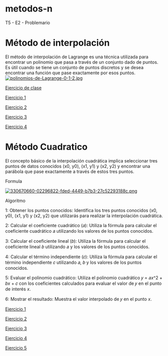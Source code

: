 # metodos-n
T5 - E2 - Problemario
# Método de interpolación
El método de interpolación de Lagrange es una técnica utilizada para encontrar un polinomio que pasa a través de un conjunto dado de puntos. 
Es útil cuando se tiene un conjunto de puntos discretos y se desea encontrar una función que pase exactamente por esos puntos.
[![polinomios-de-Lagrange-0-1-2.jpg](https://i.postimg.cc/XJwXhsXP/polinomios-de-Lagrange-0-1-2.jpg)](https://postimg.cc/zbGJHSCw)

[Ejercicio de clase](Ejerciciodeclase.java)

[Ejercicio 1](Ejercicio1.java)

[Ejercicio 2](Ejercicio2.java)

[Ejercicio 3](Ejercicio3.java)

[Ejercicio 4](Ejercicio4.java)

# Método Cuadratico

El concepto básico de la interpolación cuadrática implica seleccionar tres puntos de datos conocidos (x0, y0), (x1, y1) y (x2, y2) y encontrar una parábola que pase exactamente a través de estos tres puntos.

Formula

[![330670660-02296822-fded-4449-b7b3-27c52293188c.png](https://i.postimg.cc/sg3DqFYb/330670660-02296822-fded-4449-b7b3-27c52293188c.png)](https://postimg.cc/BXw0PVwC)

Algoritmo

1: Obtener los puntos conocidos: Identifica los tres puntos conocidos (x0, y0), (x1, y1) y (x2, y2) que utilizarás para realizar la interpolación cuadrática.

2: Calcular el coeficiente cuadrático (𝑎): Utiliza la fórmula para calcular el coeficiente cuadrático 𝑎 utilizando los valores de los puntos conocidos.

3: Calcular el coeficiente lineal (𝑏): Utiliza la fórmula para calcular el coeficiente lineal 𝑏 utilizando 𝑎 y los valores de los puntos conocidos.

4: Calcular el término independiente (𝑐): Utiliza la fórmula para calcular el término independiente 𝑐 utilizando 𝑎, 𝑏 y los valores de los puntos conocidos.

5: Evaluar el polinomio cuadrático: Utiliza el polinomio cuadrático 𝑦 = 𝑎𝑥^2 + 𝑏𝑥 + 𝑐 con los coeficientes calculados para evaluar el valor de 𝑦 en el punto de interés 𝑥.

6: Mostrar el resultado: Muestra el valor interpolado de 𝑦 en el punto 𝑥.

[Ejercicio 1](Ejercicio1C.java)

[Ejercicio 2](Ejercicio2C.java)

[Ejercicio 3](Ejercicio3C.java)

[Ejercicio 4](Ejercicio4C.java)

[Ejercicio 5](Ejercicio5C.java)











